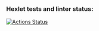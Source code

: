 ### Hexlet tests and linter status:
[![Actions Status](https://github.com/Georgyphyton/python-project-50/workflows/hexlet-check/badge.svg)](https://github.com/Georgyphyton/python-project-50/actions)